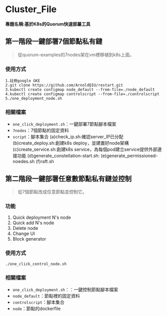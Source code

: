 # Cluster_File
**專題名稱:基於K8s的Quorum快速部屬工具**


## 第一階段一鍵部署7個節點私有鏈
>從quorum-examples的7nodes架在vm裡移植到k8s上面。

### 使用方式
`1.註冊google GKE `  
`2.git clone https://github.com/ArnoldQIU/restart.git`  
`3.kubectl create configmap node_default --from-file=./node_default`  
`4.kubectl create configmap controlscript --from-file=./controlscript`  
`5./one_deployment_node.sh`  

### 相關檔案
- `one_click_deployment.sh`：一鍵部署7節點腳本檔案
- `7nodes`：7個節點的固定資料
- `script`：腳本集合 
(a)check_ip.sh:確認server_IP已分配
(b)create_deploy.sh:創建k8s deploy，並建置好node架構
(c)create_service.sh:創建k8s service，為每個pod建立service提供外部連接功能
(d)generate_constellation-start.sh: 
(e)generate_permissioned-noedes.sh
(f)raft.sh

## 第二階段一鍵部署任意數節點私有鏈並控制
>從7個節點改成任意節點並控制它。

### 功能
1. Quick deployment N's node
2. Quick add N's node
3. Delete node
4. Change UI
5. Block generator

### 使用方式
`./one_click_control_node.sh`

### 相關檔案
- `one_click_deployment.sh`：：一鍵控制節點腳本檔案
- `node_default`：節點裡的固定資料
- `controlscript`：腳本集合
- `node`：節點的dockerfile
